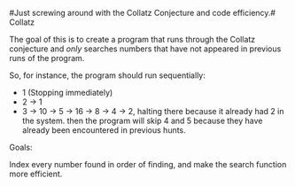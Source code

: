 #Just screwing around with the Collatz Conjecture and code efficiency.# Collatz


The goal of this is to create a program that runs through the Collatz conjecture and *only* searches numbers that have not appeared in previous runs of the program.

So, for instance, the program should run sequentially:

- 1 (Stopping immediately)
- 2 -> 1 
- 3 -> 10 -> 5 -> 16 -> 8 -> 4 -> 2, halting there because it already had 2 in the system.
then the program will skip 4 and 5 because they have already been encountered in previous hunts.


Goals:

Index every number found in order of finding, and make the search function more efficient.